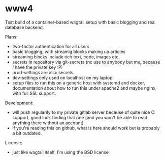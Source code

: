 www4
====
Test build of a container-based wagtail setup with basic blogging and real database backend.

Plans:
* two-factor authentication for all users
* basic blogging, with streamig blocks making up articles
* streaming blocks include rich text, code, images etc.
* secrets in repository via git-secrets (no use to anybody but me, because *I* have the private key :P)
* prod-settings are also secrets
* dev-settings only used on localhost on my laptop
* setup files to run this on a generic host with systemd and docker, documentation about how to run this under apache2 and maybe nginx, with full SSL support.

Development:
* will push regularily to my private gitlab server because of quite nice CI support, good luck finding that one (and you won't be able to read anything there without an account)
* if you're reading this on github, what is here should work but is probably a bit outdated.

License:
* just like wagtail itself, I'm using the BSD license.
